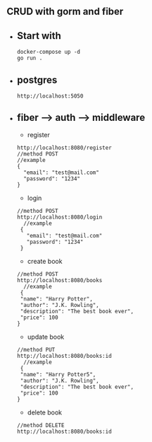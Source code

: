 CRUD with gorm and fiber
-
- Start with
  - 
    ```
    docker-compose up -d
    go run .
    ```   
- postgres
  - 
    ```
    http://localhost:5050
    ```
- fiber --> auth --> middleware
   -
   - register
    ```
  http://localhost:8080/register
  //method POST
    //example 
    {
      "email": "test@mail.com"
      "password": "1234"
    }
  ```
   - login
   ```
   //method POST
   http://localhost:8080/login
     //example 
    {
      "email": "test@mail.com"
      "password": "1234"
    }
  ```
   - create book
   ```
   //method POST
   http://localhost:8080/books
     //example 
    {
    "name": "Harry Potter",
    "author": "J.K. Rowling",
    "description": "The best book ever",
    "price": 100
   }
  ```
  - update book
   ```
   //method PUT
   http://localhost:8080/books:id
     //example 
    {
    "name": "Harry Potter5",
    "author": "J.K. Rowling",
    "description": "The best book ever",
    "price": 100
   }
  ```
  - delete book
   ```
   //method DELETE
   http://localhost:8080/books:id
  ```

